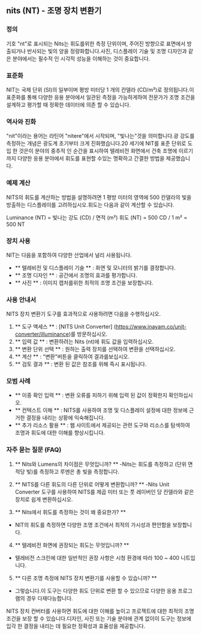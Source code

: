 ## nits (NT) - 조명 장치 변환기

### 정의
기호 "nt"로 표시되는 Nits는 휘도를위한 측정 단위이며, 주어진 방향으로 표면에서 방출되거나 반사되는 빛의 양을 정량화합니다.사진, 디스플레이 기술 및 조명 디자인과 같은 분야에서는 필수적 인 시각적 성능을 이해하는 것이 중요합니다.

### 표준화
NIT는 국제 단위 (SI)의 일부이며 평방 미터당 1 개의 칸델라 (CD/m²)로 정의됩니다.이 표준화를 통해 다양한 응용 분야에서 일관된 측정을 가능하게하여 전문가가 조명 조건을 설계하고 평가할 때 정확한 데이터에 의존 할 수 있습니다.

### 역사와 진화
"nit"이라는 용어는 라틴어 "nitere"에서 시작되며, "빛나는"것을 의미합니다.광 강도를 측정하는 개념은 광도계 초기부터 크게 진화했습니다.20 세기에 NIT를 표준 단위로 도입 한 것은이 분야의 중추적 인 순간을 표시하여 텔레비전 화면에서 건축 조명에 이르기까지 다양한 응용 분야에서 휘도를 표현할 수있는 명확하고 간결한 방법을 제공했습니다.

### 예제 계산
NITS의 휘도를 계산하는 방법을 설명하려면 1 평방 미터의 영역에 500 칸델라의 빛을 방출하는 디스플레이를 고려하십시오.휘도는 다음과 같이 계산할 수 있습니다.

Luminance (NT) = 빛나는 강도 (CD) / 면적 (m²)
휘도 (NT) = 500 CD / 1 m² = 500 NT

### 장치 사용
NIT는 다음을 포함하여 다양한 산업에서 널리 사용됩니다.
- ** 텔레비전 및 디스플레이 기술 ** : 화면 및 모니터의 밝기를 결정합니다.
- ** 조명 디자인 ** : 공간에서 조명의 효과를 평가합니다.
- ** 사진 ** : 이미지 캡처를위한 최적의 조명 조건을 보장합니다.

### 사용 안내서
NITS 장치 변환기 도구를 효과적으로 사용하려면 다음을 수행하십시오.
1. ** 도구 액세스 ** : [NITS Unit Converter] (https://www.inayam.co/unit-converter/illuminance)를 방문하십시오.
2. ** 입력 값 ** : 변환하려는 Nits (nt)에 휘도 값을 입력하십시오.
3. ** 변환 단위 선택 ** : 원하는 출력 장치를 선택하여 변환을 선택하십시오.
4. ** 계산 ** : "변환"버튼을 클릭하여 결과를보십시오.
5. ** 검토 결과 ** : 변환 된 값은 참조를 위해 즉시 표시됩니다.

### 모범 사례
- ** 이중 확인 입력 ** : 변환 오류를 피하기 위해 입력 된 값이 정확한지 확인하십시오.
- ** 컨텍스트 이해 ** : NITS를 사용하여 조명 및 디스플레이 설정에 대한 정보에 근거한 결정을 내리는 상황에 익숙해집니다.
- ** 추가 리소스 활용 ** : 웹 사이트에서 제공되는 관련 도구와 리소스를 탐색하여 조명과 휘도에 대한 이해를 향상시킵니다.

### 자주 묻는 질문 (FAQ)

1. ** Nits와 Lumens의 차이점은 무엇입니까? **
-Nits는 휘도를 측정하고 (단위 면적당 빛)를 측정하고 루멘은 총 빛을 측정합니다.

2. ** NITS를 다른 휘도의 다른 단위로 어떻게 변환합니까? **
-Nits Unit Converter 도구를 사용하여 NITS를 제곱 미터 또는 풋 레이버인 당 칸델라와 같은 장치로 쉽게 변환하십시오.

3. ** Nits에서 휘도를 측정하는 것이 왜 중요한가? **
- NIT의 휘도를 측정하면 다양한 조명 조건에서 최적의 가시성과 편안함을 보장합니다.

4. ** 텔레비전 화면에 권장되는 휘도는 무엇입니까? **
- 텔레비전 스크린에 대한 일반적인 권장 사항은 시청 환경에 따라 100 ~ 400 니트입니다.

5. ** 다른 조명 측정에 NITS 장치 변환기를 사용할 수 있습니까? **
- 그렇습니다.이 도구는 다양한 휘도 단위로 변환 할 수 있으므로 다양한 응용 프로그램의 경우 다재다능합니다.

NITS 장치 컨버터를 사용하면 휘도에 대한 이해를 높이고 프로젝트에 대한 최적의 조명 조건을 보장 할 수 있습니다.디자인, 사진 또는 기술 분야에 관계 없이이 도구는 정보에 입각 한 결정을 내리는 데 필요한 정확성과 효율성을 제공합니다.